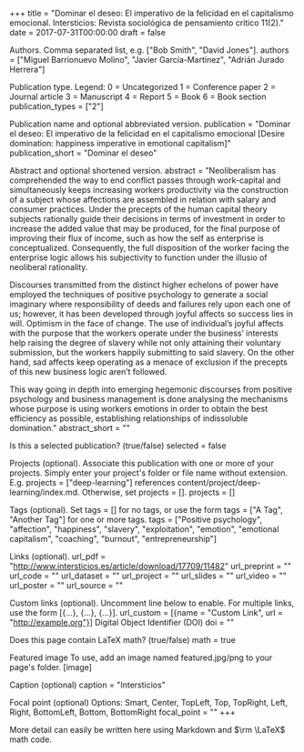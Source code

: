 +++ title = "Dominar el deseo: El imperativo de la felicidad en el capitalismo emocional. Intersticios: Revista sociológica de pensamiento crítico 11(2)." date = 2017-07-31T00:00:00 draft = false

Authors. Comma separated list, e.g. ["Bob Smith", "David Jones"].
authors = ["Miguel Barrionuevo Molino", "Javier García-Martínez", "Adrián Jurado Herrera"]

Publication type.
Legend:
0 = Uncategorized
1 = Conference paper
2 = Journal article
3 = Manuscript
4 = Report
5 = Book
6 = Book section
publication_types = ["2"]

Publication name and optional abbreviated version.
publication = "Dominar el deseo: El imperativo de la felicidad en el capitalismo emocional [Desire domination: happiness imperative in emotional capitalism]" publication_short = "Dominar el deseo"

Abstract and optional shortened version.
abstract = "Neoliberalism has comprehended the way to end conflict passes through work-capital and simultaneously keeps increasing workers productivity via the construction of a subject whose affections are assembled in relation with salary and consumer practices. Under the precepts of the human capital theory subjects rationally guide their decisions in terms of investment in order to increase the added value that may be produced, for the final purpose of improving their flux of income, such as how the self as enterprise is conceptualized. Consequently, the full disposition of the worker facing the enterprise logic allows his subjectivity to function under the illusio of neoliberal rationality.

Discourses transmitted from the distinct higher echelons of power have employed the techniques of positive psychology to generate a social imaginary where responsibility of deeds and failures rely upon each one of us; however, it has been developed through joyful affects so success lies in will. Optimism in the face of change. The use of individual’s joyful affects with the purpose that the workers operate under the business’ interests help raising the degree of slavery while not only attaining their voluntary submission, but the workers happily submitting to said slavery. On the other hand, sad affects keep operating as a menace of exclusion if the precepts of this new business logic aren’t followed.

This way going in depth into emerging hegemonic discourses from positive psychology and business management is done analysing the mechanisms whose purpose is using workers emotions in order to obtain the best efficiency as possible, establishing relationships of indissoluble domination." abstract_short = ""

Is this a selected publication? (true/false)
selected = false

Projects (optional).
Associate this publication with one or more of your projects.
Simply enter your project's folder or file name without extension.
E.g. projects = ["deep-learning"] references
content/project/deep-learning/index.md.
Otherwise, set projects = [].
projects = []

Tags (optional).
Set tags = [] for no tags, or use the form tags = ["A Tag", "Another Tag"] for one or more tags.
tags = ["Positive psychology", "affection", "happiness", "slavery", "exploitation", "emotion", "emotional capitalism", "coaching",
"burnout", "entrepreneurship"]

Links (optional).
url_pdf = "http://www.intersticios.es/article/download/17709/11482" url_preprint = "" url_code = "" url_dataset = "" url_project = "" url_slides = "" url_video = "" url_poster = "" url_source = ""

Custom links (optional).
Uncomment line below to enable. For multiple links, use the form [{...}, {...}, {...}].
url_custom = [{name = "Custom Link", url = "http://example.org"}]
Digital Object Identifier (DOI)
doi = ""

Does this page contain LaTeX math? (true/false)
math = true

Featured image
To use, add an image named featured.jpg/png to your page's folder.
[image] 

Caption (optional)
caption = "Intersticios"

Focal point (optional)
Options: Smart, Center, TopLeft, Top, TopRight, Left, Right, BottomLeft, Bottom, BottomRight
focal_point = "" 
+++

More detail can easily be written here using Markdown and $\rm \LaTeX$ math code.
